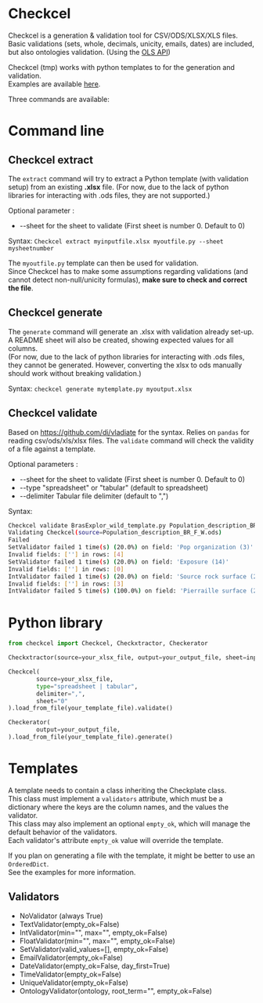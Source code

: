 # Checkcel

Checkcel is a generation & validation tool for CSV/ODS/XLSX/XLS files.
Basic validations (sets, whole, decimals, unicity, emails, dates) are included, but also ontologies validation.
(Using the [OLS API](https://www.ebi.ac.uk/ols/index))

Checkcel (tmp) works with python templates to for the generation and validation.  
Examples are available [here](https://github.com/mboudet/checkcel_templates).  

Three commands are available:

# Command line

## Checkcel extract

The `extract` command will try to extract a Python template (with validation setup) from an existing **.xlsx** file. (For now, due to the lack of python libraries for interacting with .ods files, they are not supported.)

Optional parameter :
* --sheet for the sheet to validate (First sheet is number 0. Default to 0)

Syntax:
`Checkcel extract myinputfile.xlsx myoutfile.py --sheet mysheetnumber`

The `myoutfile.py` template can then be used for validation.  
Since Checkcel has to make some assumptions regarding validations (and cannot detect non-null/unicity formulas), **make sure to check and correct the file**.  

## Checkcel generate

The `generate` command will generate an .xlsx with validation already set-up. A README sheet will also be created, showing expected values for all columns.  
(For now, due to the lack of python libraries for interacting with .ods files, they cannot be generated. However, converting the xlsx to ods manually should work without breaking validation.)  

Syntax:
`checkcel generate mytemplate.py myoutput.xlsx`


## Checkcel validate
Based on https://github.com/di/vladiate for the syntax. Relies on `pandas` for reading csv/ods/xls/xlsx files.
The `validate` command will check the validity of a file against a template.

Optional parameters :
* --sheet for the sheet to validate (First sheet is number 0. Default to 0)
* --type "spreadsheet" or "tabular" (default to spreadsheet)
* --delimiter Tabular file delimiter (default to ",")

Syntax:
```bash
Checkcel validate BrasExplor_wild_template.py Population_description_BR_F_W.ods --sheet 2  
Validating Checkcel(source=Population_description_BR_F_W.ods)
Failed
SetValidator failed 1 time(s) (20.0%) on field: 'Pop organization (3)'
Invalid fields: [''] in rows: [4]
SetValidator failed 1 time(s) (20.0%) on field: 'Exposure (14)'
Invalid fields: [''] in rows: [0]
IntValidator failed 1 time(s) (20.0%) on field: 'Source rock surface (24)'
Invalid fields: [''] in rows: [3]
IntValidator failed 5 time(s) (100.0%) on field: 'Pierraille surface (25)'
```

# Python library

```python
from checkcel import Checkcel, Checkxtractor, Checkerator

Checkxtractor(source=your_xlsx_file, output=your_output_file, sheet=input_sheet_number).extract()

Checkcel(
        source=your_xlsx_file,
        type="spreadsheet | tabular",
        delimiter=",",
        sheet="0"
).load_from_file(your_template_file).validate()

Checkerator(
        output=your_output_file,
).load_from_file(your_template_file).generate()

```

# Templates
A template needs to contain a class inheriting the Checkplate class.  
This class must implement a `validators` attribute, which must be a dictionary where the keys are the column names, and the values the validator.  
This class may also implement an optional `empty_ok`, which will manage the default behavior of the validators.  
Each validator's attribute `empty_ok` value will override the template.


If you plan on generating a file with the template, it might be better to use an `OrderedDict`.  
See the examples for more information.  

## Validators
* NoValidator (always True)
* TextValidator(empty_ok=False)
* IntValidator(min="", max="", empty_ok=False)
* FloatValidator(min="", max="", empty_ok=False)
* SetValidator(valid_values=[], empty_ok=False)
* EmailValidator(empty_ok=False)
* DateValidator(empty_ok=False, day_first=True)
* TimeValidator(empty_ok=False)
* UniqueValidator(empty_ok=False)
* OntologyValidator(ontology, root_term="", empty_ok=False)
